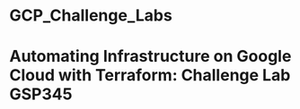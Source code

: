 # GCP_Challenge_Labs
# Automating Infrastructure on Google Cloud with Terraform: Challenge Lab GSP345
